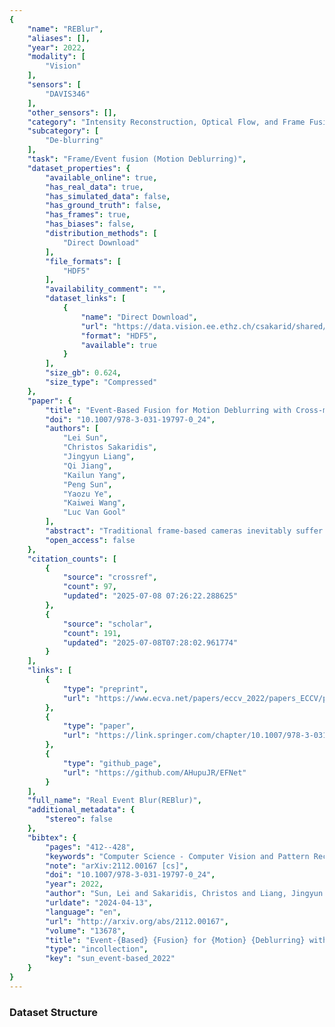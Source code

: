 ```yaml
---
{
    "name": "REBlur",
    "aliases": [],
    "year": 2022,
    "modality": [
        "Vision"
    ],
    "sensors": [
        "DAVIS346"
    ],
    "other_sensors": [],
    "category": "Intensity Reconstruction, Optical Flow, and Frame Fusion",
    "subcategory": [
        "De-blurring"
    ],
    "task": "Frame/Event fusion (Motion Deblurring)",
    "dataset_properties": {
        "available_online": true,
        "has_real_data": true,
        "has_simulated_data": false,
        "has_ground_truth": false,
        "has_frames": true,
        "has_biases": false,
        "distribution_methods": [
            "Direct Download"
        ],
        "file_formats": [
            "HDF5"
        ],
        "availability_comment": "",
        "dataset_links": [
            {
                "name": "Direct Download",
                "url": "https://data.vision.ee.ethz.ch/csakarid/shared/EFNet/REBlur.zip",
                "format": "HDF5",
                "available": true
            }
        ],
        "size_gb": 0.624,
        "size_type": "Compressed"
    },
    "paper": {
        "title": "Event-Based Fusion for Motion Deblurring with Cross-modal Attention",
        "doi": "10.1007/978-3-031-19797-0_24",
        "authors": [
            "Lei Sun",
            "Christos Sakaridis",
            "Jingyun Liang",
            "Qi Jiang",
            "Kailun Yang",
            "Peng Sun",
            "Yaozu Ye",
            "Kaiwei Wang",
            "Luc Van Gool"
        ],
        "abstract": "Traditional frame-based cameras inevitably suffer from motion blur due to long exposure times. As a kind of bio-inspired camera, the event camera records the intensity changes in an asynchronous way with high temporal resolution, providing valid image degradation information within the exposure time. In this paper, we rethink the eventbased image deblurring problem and unfold it into an end-to-end twostage image restoration network. To effectively fuse event and image features, we design an event-image cross-modal attention module applied at multiple levels of our network, which allows to focus on relevant features from the event branch and filter out noise. We also introduce a novel symmetric cumulative event representation specifically for image deblurring as well as an event mask gated connection between the two stages of our network which helps avoid information loss. At the dataset level, to foster event-based motion deblurring and to facilitate evaluation on challenging real-world images, we introduce the Real Event Blur (REBlur) dataset, captured with an event camera in an illuminationcontrolled optical laboratory. Our Event Fusion Network (EFNet) sets the new state of the art in motion deblurring, surpassing both the prior best-performing image-based method and all event-based methods with public implementations on the GoPro dataset (by up to 2.47dB) and on our REBlur dataset, even in extreme blurry conditions. The code and our REBlur dataset will be made publicly available.",
        "open_access": false
    },
    "citation_counts": [
        {
            "source": "crossref",
            "count": 97,
            "updated": "2025-07-08 07:26:22.288625"
        },
        {
            "source": "scholar",
            "count": 191,
            "updated": "2025-07-08T07:28:02.961774"
        }
    ],
    "links": [
        {
            "type": "preprint",
            "url": "https://www.ecva.net/papers/eccv_2022/papers_ECCV/papers/136780403.pdf"
        },
        {
            "type": "paper",
            "url": "https://link.springer.com/chapter/10.1007/978-3-031-19797-0_24"
        },
        {
            "type": "github_page",
            "url": "https://github.com/AHupuJR/EFNet"
        }
    ],
    "full_name": "Real Event Blur(REBlur)",
    "additional_metadata": {
        "stereo": false
    },
    "bibtex": {
        "pages": "412--428",
        "keywords": "Computer Science - Computer Vision and Pattern Recognition",
        "note": "arXiv:2112.00167 [cs]",
        "doi": "10.1007/978-3-031-19797-0_24",
        "year": 2022,
        "author": "Sun, Lei and Sakaridis, Christos and Liang, Jingyun and Jiang, Qi and Yang, Kailun and Sun, Peng and Ye, Yaozu and Wang, Kaiwei and Van Gool, Luc",
        "urldate": "2024-04-13",
        "language": "en",
        "url": "http://arxiv.org/abs/2112.00167",
        "volume": "13678",
        "title": "Event-{Based} {Fusion} for {Motion} {Deblurring} with {Cross}-modal {Attention}",
        "type": "incollection",
        "key": "sun_event-based_2022"
    }
}
---
```



### Dataset Structure